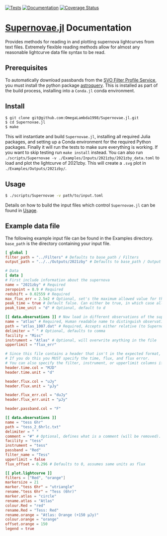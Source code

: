 [![Tests](https://github.com/OmegaLambda1998/Supernovae.jl/actions/workflows/test_and_codecov.yml/badge.svg)](https://github.com/OmegaLambda1998/Supernovae.jl/actions/workflows/test_and_codecov.yml)
[![Documentation](https://github.com/OmegaLambda1998/Supernovae.jl/actions/workflows/documentation.yml/badge.svg)](https://omegalambda.au/Supernovae.jl/)
[![Coverage Status](https://coveralls.io/repos/github/OmegaLambda1998/Supernovae.jl/badge.svg?branch=main)](https://coveralls.io/github/OmegaLambda1998/Supernovae.jl?branch=main)

# [Supernovae.jl](https://github.com/OmegaLambda1998/Supernovae.jl) Documentation

Provides methods for reading in and plotting supernova lightcurves from text files. Extremely flexible reading methods allow for almost any reasonable lightcurve data file syntax to be read.

## Prerequisites
To automatically download passbands from the [SVO Filter Profile Service](svo2.cab.inta-csic.es/theory/fps/), you must install the python package [astroquery](https://astroquery.readthedocs.io/en/latest/index.html). This is installed as part of the build process, installing into a `Conda.jl` conda environment.

## Install
```bash
$ git clone git@github.com:OmegaLambda1998/Supernovae.jl.git 
$ cd Supernovae.jl
$ make
```
This will instantiate and build `Supernovae.jl`, installing all required Julia packages, and setting up a Conda environment for the required Python packages. Finally it will run the tests to make sure everything is working. If you want to skip testing run `make install` instead. You can also run `./scripts/Supernovae -v ./Examples/Inputs/2021zby/2021zby_data.toml` to load and plot the lightcurve of 2021zby. This will create a `.svg` plot in `./Examples/Outputs/2021zby/`.

## Usage
```bash
$ ./scripts/Supernovae -v path/to/input.toml
```

Details on how to build the input files which control `Supernovae.jl` can be found in [Usage](./usage.md).

## Example data file
The following example input file can be found in the Examples directory. `base_path` is the directory containing your input file.

```toml
[ global ]
filter_path = "../Filters" # Defaults to base_path / Filters
output_path = "../../Outputs/2021zby" # Defaults to base_path / Output

# Data
[ data ]
# First include information about the supernova
name = "2021zby" # Required
zeropoint = 8.9 # Required
redshift = 0.02559 # Required
max_flux_err = 2.5e2 # Optional, set's the maximum allowed value for the uncertainty in the flux, assumes same units as flux
peak_time = true # Default false. Can either be true, in which case all times will become relative to the peak data point. Alternatively, give a value, and all times will be relative to that value
peak_time_unit = "d" # Optional, default to d

[[ data.observations ]] # Now load in different observations of the supernova. This can either be one file with all observations, or you can load in multiple files
name = "atlas" # Required, Human readable name to distinguish observations
path = "atlas_1007.dat" # Required, Accepts either relative (to Supernova) or absolute path
delimiter = " " # Optional, defaults to comma
facility = "Misc"
instrument = "Atlas" # Optional, will overwrite anything in the file 
upperlimit = "flux_err"

# Since this file contains a header that isn't in the expected format, you can optionally specify what each header corresponds to.
# If you do this you MUST specify the time, flux, and flux error.
# You can also specify the filter, instrument, or upperlimit columns if they're in the file. If not, specify them above
header.time.col = "MJD"
header.time.unit = "d"

header.flux.col = "uJy"
header.flux.unit = "µJy"

header.flux_err.col = "duJy"
header.flux_err.unit = "µJy"

header.passband.col = "F"

[[ data.observations ]]
name = "tess 6hr"
path = "tess_2_6hrlc.txt"
delimiter = " "
comment = "#" # Optional, defines what is a comment (will be removed). Defaults to #
facility = "tess"
instrument = "tess"
passband = "Red"
filter_name = "Tess"
upperlimit = false
flux_offset = 0.296 # Defaults to 0, assumes same units as flux

[[ plot.lightcurve ]]
filters = ["Red", "orange"]
markersize = 21
marker."tess 6hr" = "utriangle"
rename."tess 6hr" = "Tess (6hr)"
marker.atlas = "circle"
rename.atlas = "Atlas"
colour.Red = "red"
rename.Red = "Tess: Red"
rename.orange = "Atlas: Orange (+150 μJy)"
colour.orange = "orange"
offset.orange = 150
legend = true
```

